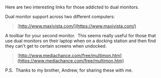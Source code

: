 
Here are two interesting links for those addicted to dual monitors.

Dual monitor support across two different computers:

> [http://www.maxivista.com/](https://www.maxivista.com/)

A toolbar for your second monitor.  This seems really useful for those that use dual monitors on their laptop when on a docking station and then find they can't get to certain screens when undocked.

> [http://www.mediachance.com/free/multimon.htm](https://www.mediachance.com/free/multimon.htm)

P.S.  Thanks to my brother, Andrew, for sharing these with me.
